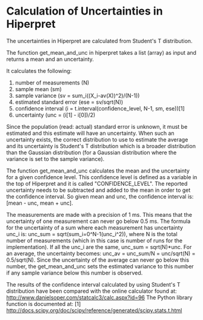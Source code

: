 # Calculation of Uncertainties in Hiperpret

The uncertainties in Hiperpret are calculated from Student's T distribution.

The function get_mean_and_unc in hiperpret takes a list (array) as input and returns a mean and an uncertainty.

It calculates the following:
1. number of measurements (N)
2. sample mean (sm)
3. sample variance (sv = sum_i((X_i-av(X))^2)/(N-1))
4. estimated standard error (ese = sv/sqrt(N))
5. confidence interval (i = t.interval(confidence_level, N-1, sm, ese))[1]
6. uncertainty (unc = (i[1] - i[0])/2)

Since the population (read: actual) standard error is unknown, it must be estimated and this estimate will have an uncertainty. When such an uncertainty exists, the correct distribution to use to estimate the average and its uncertainty is Student's T distribution which is a broader distribution than the Gaussian distribution (for a Gaussian distribution where the variance is set to the sample variance).

The function get_mean_and_unc calculates the mean and the uncertainty for a given confidence level. This confidence level is defined as a variable in the top of Hiperpret and it is called "CONFIDENCE_LEVEL". The reported uncertainty needs to be subtracted and added to the mean in order to get the confidence interval. So given mean and unc, the confidence interval is: [mean - unc, mean + unc].

The measurements are made with a precision of 1 ms. This means that the uncertainty of one measurement can never go below 0.5 ms. The formula for the uncertainty of a sum where each measurement has uncertainty unc_i is: unc_sum = sqrt(sum_i=0^N-1(unc_i^2)), where N is the total number of measurements (which in this case is number of runs for the implementation). If all the unc_i are the same, unc_sum = sqrt(N)*unc. For an average, the uncertainty becomes: unc_av = unc_sum/N = unc/sqrt(N) = 0.5/sqrt(N). Since the uncertainty of the average can never go below this number, the get_mean_and_unc sets the estimated variance to this number if any sample variance below this number is observed.

The results of the confidence interval calculated by using Student's T distribution have been compared with the online calculator found at:
http://www.danielsoper.com/statcalc3/calc.aspx?id=96
The Python library function is documented at:
[1] http://docs.scipy.org/doc/scipy/reference/generated/scipy.stats.t.html
